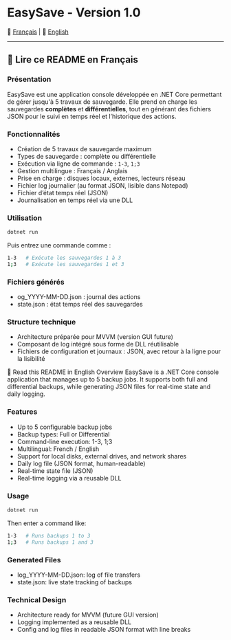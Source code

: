 # EasySave - Version 1.0

📘 [Français](#📘-lire-ce-readme-en-français) | 📙 [English](#📙-read-this-readme-in-english)

---

## 📘 Lire ce README en Français

### Présentation

EasySave est une application console développée en .NET Core permettant de gérer jusqu'à 5 travaux de sauvegarde. Elle prend en charge les sauvegardes **complètes** et **différentielles**, tout en générant des fichiers JSON pour le suivi en temps réel et l’historique des actions.

### Fonctionnalités

- Création de 5 travaux de sauvegarde maximum
- Types de sauvegarde : complète ou différentielle
- Exécution via ligne de commande : `1-3`, `1;3`
- Gestion multilingue : Français / Anglais
- Prise en charge : disques locaux, externes, lecteurs réseau
- Fichier log journalier (au format JSON, lisible dans Notepad)
- Fichier d’état temps réel (JSON)
- Journalisation en temps réel via une DLL

### Utilisation

```bash
dotnet run
```

Puis entrez une commande comme :
```bash
1-3   # Exécute les sauvegardes 1 à 3
1;3   # Exécute les sauvegardes 1 et 3
```

### Fichiers générés
- og_YYYY-MM-DD.json : journal des actions
- state.json : état temps réel des sauvegardes

### Structure technique
- Architecture préparée pour MVVM (version GUI future)
- Composant de log intégré sous forme de DLL réutilisable
- Fichiers de configuration et journaux : JSON, avec retour à la ligne pour la lisibilité

📙 Read this README in English
Overview
EasySave is a .NET Core console application that manages up to 5 backup jobs. It supports both full and differential backups, while generating JSON files for real-time state and daily logging.

### Features
- Up to 5 configurable backup jobs
- Backup types: Full or Differential
- Command-line execution: 1-3, 1;3
- Multilingual: French / English
- Support for local disks, external drives, and network shares
- Daily log file (JSON format, human-readable)
- Real-time state file (JSON)
- Real-time logging via a reusable DLL

### Usage
```bash
dotnet run
```

Then enter a command like:

```bash
1-3   # Runs backups 1 to 3
1;3   # Runs backups 1 and 3
```

### Generated Files
- log_YYYY-MM-DD.json: log of file transfers
- state.json: live state tracking of backups

### Technical Design
- Architecture ready for MVVM (future GUI version)
- Logging implemented as a reusable DLL
- Config and log files in readable JSON format with line breaks